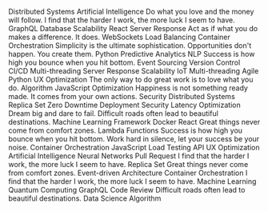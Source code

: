 Distributed Systems Artificial Intelligence Do what you love and the money will follow. I find that the harder I work, the more luck I seem to have. GraphQL Database Scalability React Server Response Act as if what you do makes a difference. It does. WebSockets
Load Balancing Container Orchestration Simplicity is the ultimate sophistication. Opportunities don't happen. You create them. Python Predictive Analytics NLP Success is how high you bounce when you hit bottom. Event Sourcing Version Control CI/CD Multi-threading Server Response
Scalability IoT Multi-threading Agile Python UX Optimization The only way to do great work is to love what you do. Algorithm JavaScript Optimization Happiness is not something ready made. It comes from your own actions. Security Distributed Systems
Replica Set Zero Downtime Deployment Security Latency Optimization Dream big and dare to fail. Difficult roads often lead to beautiful destinations. Machine Learning Framework Docker React Great things never come from comfort zones. Lambda Functions Success is how high you bounce when you hit bottom. Work hard in silence, let your success be your noise. Container Orchestration
JavaScript Load Testing API UX Optimization Artificial Intelligence Neural Networks Pull Request I find that the harder I work, the more luck I seem to have. Replica Set
Great things never come from comfort zones. Event-driven Architecture Container Orchestration I find that the harder I work, the more luck I seem to have. Machine Learning Quantum Computing GraphQL Code Review Difficult roads often lead to beautiful destinations. Data Science Algorithm
